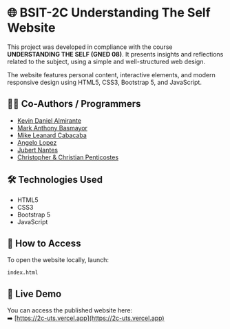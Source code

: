 # 🌐 BSIT-2C Understanding The Self Website

This project was developed in compliance with the course **UNDERSTANDING THE SELF (GNED 08)**. It presents insights and reflections related to the subject, using a simple and well-structured web design.

The website features personal content, interactive elements, and modern responsive design using HTML5, CSS3, Bootstrap 5, and JavaScript.

## 👨‍💻 Co-Authors / Programmers

- [Kevin Daniel Almirante](https://github.com/pheyth15)
- [Mark Anthony Basmayor](https://github.com/mrknthny21)
- [Mike Leanard Cabacaba](https://github.com/mike-CVSU)
- [Angelo Lopez](https://github.com/gel-o)
- [Jubert Nantes](https://github.com/Nantes0022)
- [Christopher & Christian Penticostes](https://github.com/Christian-Penticostes)

## 🛠️ Technologies Used

- HTML5  
- CSS3  
- Bootstrap 5  
- JavaScript

## 📂 How to Access

To open the website locally, launch:

`index.html`

## 🔗 Live Demo

You can access the published website here:  
➡️ [https://2c-uts.vercel.app](https://2c-uts.vercel.app)

